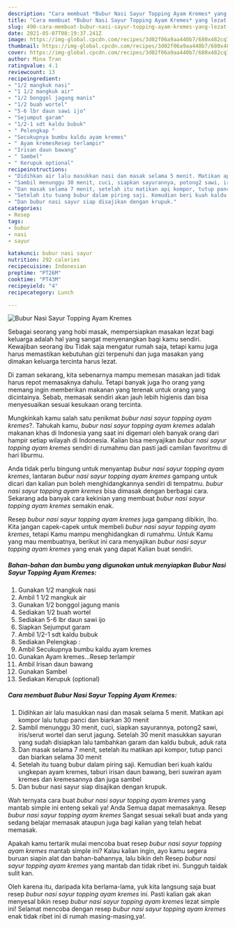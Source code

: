 ```yaml
---
description: "Cara membuat *Bubur Nasi Sayur Topping Ayam Kremes* yang lezat dan Mudah Dibuat"
title: "Cara membuat *Bubur Nasi Sayur Topping Ayam Kremes* yang lezat dan Mudah Dibuat"
slug: 490-cara-membuat-bubur-nasi-sayur-topping-ayam-kremes-yang-lezat-dan-mudah-dibuat
date: 2021-05-07T08:19:37.241Z
image: https://img-global.cpcdn.com/recipes/3d02f06a9aa440b7/680x482cq70/bubur-nasi-sayur-topping-ayam-kremes-foto-resep-utama.jpg
thumbnail: https://img-global.cpcdn.com/recipes/3d02f06a9aa440b7/680x482cq70/bubur-nasi-sayur-topping-ayam-kremes-foto-resep-utama.jpg
cover: https://img-global.cpcdn.com/recipes/3d02f06a9aa440b7/680x482cq70/bubur-nasi-sayur-topping-ayam-kremes-foto-resep-utama.jpg
author: Mina Tran
ratingvalue: 4.1
reviewcount: 13
recipeingredient:
- "1/2 mangkuk nasi"
- "1 1/2 mangkuk air"
- "1/2 bonggol jagung manis"
- "1/2 buah wortel"
- "5-6 lbr daun sawi ijo"
- "Sejumput garam"
- "1/2-1 sdt kaldu bubuk"
- " Pelengkap "
- "Secukupnya bumbu kaldu ayam kremes"
- " Ayam kremesResep terlampir"
- "Irisan daun bawang"
- " Sambel"
- " Kerupuk optional"
recipeinstructions:
- "Didihkan air lalu masukkan nasi dan masak selama 5 menit. Matikan api kompor lalu tutup panci dan biarkan 30 menit"
- "Sambil menunggu 30 menit, cuci, siapkan sayurannya, potong2 sawi, iris/serut wortel dan serut jagung. Setelah 30 menit masukkan sayuran yang sudah disiapkan lalu tambahkan garam dan kaldu bubuk, aduk rata"
- "Dan masak selama 7 menit, setelah itu matikan api kompor, tutup panci dan biarkan selama 30 menit"
- "Setelah itu tuang bubur dalam piring saji. Kemudian beri kuah kaldu ungkepan ayam kremes, taburi irisan daun bawang, beri suwiran ayam kremes dan kremesannya dan juga sambel"
- "Dan bubur nasi sayur siap disajikan dengan krupuk."
categories:
- Resep
tags:
- bubur
- nasi
- sayur

katakunci: bubur nasi sayur 
nutrition: 292 calories
recipecuisine: Indonesian
preptime: "PT26M"
cooktime: "PT43M"
recipeyield: "4"
recipecategory: Lunch

---
```



![*Bubur Nasi Sayur Topping Ayam Kremes*](https://img-global.cpcdn.com/recipes/3d02f06a9aa440b7/680x482cq70/bubur-nasi-sayur-topping-ayam-kremes-foto-resep-utama.jpg)

Sebagai seorang yang hobi masak, mempersiapkan masakan lezat bagi keluarga adalah hal yang sangat menyenangkan bagi kamu sendiri. Kewajiban seorang ibu Tidak saja mengatur rumah saja, tetapi kamu juga harus memastikan kebutuhan gizi terpenuhi dan juga masakan yang dimakan keluarga tercinta harus lezat.

Di zaman  sekarang, kita sebenarnya mampu memesan masakan jadi tidak harus repot memasaknya dahulu. Tetapi banyak juga lho orang yang memang ingin memberikan makanan yang terenak untuk orang yang dicintainya. Sebab, memasak sendiri akan jauh lebih higienis dan bisa menyesuaikan sesuai kesukaan orang tercinta. 



Mungkinkah kamu salah satu penikmat *bubur nasi sayur topping ayam kremes*?. Tahukah kamu, *bubur nasi sayur topping ayam kremes* adalah makanan khas di Indonesia yang saat ini digemari oleh banyak orang dari hampir setiap wilayah di Indonesia. Kalian bisa menyajikan *bubur nasi sayur topping ayam kremes* sendiri di rumahmu dan pasti jadi camilan favoritmu di hari liburmu.

Anda tidak perlu bingung untuk menyantap *bubur nasi sayur topping ayam kremes*, lantaran *bubur nasi sayur topping ayam kremes* gampang untuk dicari dan kalian pun boleh menghidangkannya sendiri di tempatmu. *bubur nasi sayur topping ayam kremes* bisa dimasak dengan berbagai cara. Sekarang ada banyak cara kekinian yang membuat *bubur nasi sayur topping ayam kremes* semakin enak.

Resep *bubur nasi sayur topping ayam kremes* juga gampang dibikin, lho. Kita jangan capek-capek untuk membeli *bubur nasi sayur topping ayam kremes*, tetapi Kamu mampu menghidangkan di rumahmu. Untuk Kamu yang mau membuatnya, berikut ini cara menyajikan *bubur nasi sayur topping ayam kremes* yang enak yang dapat Kalian buat sendiri.

<!--inarticleads1-->

##### Bahan-bahan dan bumbu yang digunakan untuk menyiapkan *Bubur Nasi Sayur Topping Ayam Kremes*:

1. Gunakan 1/2 mangkuk nasi
1. Ambil 1 1/2 mangkuk air
1. Gunakan 1/2 bonggol jagung manis
1. Sediakan 1/2 buah wortel
1. Sediakan 5-6 lbr daun sawi ijo
1. Siapkan Sejumput garam
1. Ambil 1/2-1 sdt kaldu bubuk
1. Sediakan  Pelengkap :
1. Ambil Secukupnya bumbu kaldu ayam kremes
1. Gunakan  Ayam kremes...Resep terlampir
1. Ambil Irisan daun bawang
1. Gunakan  Sambel
1. Sediakan  Kerupuk (optional)




<!--inarticleads2-->

##### Cara membuat *Bubur Nasi Sayur Topping Ayam Kremes*:

1. Didihkan air lalu masukkan nasi dan masak selama 5 menit. Matikan api kompor lalu tutup panci dan biarkan 30 menit
1. Sambil menunggu 30 menit, cuci, siapkan sayurannya, potong2 sawi, iris/serut wortel dan serut jagung. Setelah 30 menit masukkan sayuran yang sudah disiapkan lalu tambahkan garam dan kaldu bubuk, aduk rata
1. Dan masak selama 7 menit, setelah itu matikan api kompor, tutup panci dan biarkan selama 30 menit
1. Setelah itu tuang bubur dalam piring saji. Kemudian beri kuah kaldu ungkepan ayam kremes, taburi irisan daun bawang, beri suwiran ayam kremes dan kremesannya dan juga sambel
1. Dan bubur nasi sayur siap disajikan dengan krupuk.




Wah ternyata cara buat *bubur nasi sayur topping ayam kremes* yang mantab simple ini enteng sekali ya! Anda Semua dapat memasaknya. Resep *bubur nasi sayur topping ayam kremes* Sangat sesuai sekali buat anda yang sedang belajar memasak ataupun juga bagi kalian yang telah hebat memasak.

Apakah kamu tertarik mulai mencoba buat resep *bubur nasi sayur topping ayam kremes* mantab simple ini? Kalau kalian ingin, ayo kamu segera buruan siapin alat dan bahan-bahannya, lalu bikin deh Resep *bubur nasi sayur topping ayam kremes* yang mantab dan tidak ribet ini. Sungguh taidak sulit kan. 

Oleh karena itu, daripada kita berlama-lama, yuk kita langsung saja buat resep *bubur nasi sayur topping ayam kremes* ini. Pasti kalian gak akan menyesal bikin resep *bubur nasi sayur topping ayam kremes* lezat simple ini! Selamat mencoba dengan resep *bubur nasi sayur topping ayam kremes* enak tidak ribet ini di rumah masing-masing,ya!.

